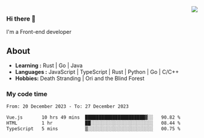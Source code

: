 <img align='right' src="https://github-readme-stats.vercel.app/api?username=strugglebak&show_icons=true">

### Hi there 👋

I'm a Front-end developer

## About

-  **Learning :** Rust | Go | Java
-  **Languages :** JavaScript | TypeScript | Rust | Python | Go | C/C++
-  **Hobbies:** Death Stranding | Ori and the Blind Forest

### My code time

<!--START_SECTION:waka-->

```txt
From: 20 December 2023 - To: 27 December 2023

Vue.js       10 hrs 49 mins  ██████████████████████▓░░   90.82 %
HTML         1 hr            ██░░░░░░░░░░░░░░░░░░░░░░░   08.44 %
TypeScript   5 mins          ▒░░░░░░░░░░░░░░░░░░░░░░░░   00.75 %
```

<!--END_SECTION:waka-->
